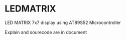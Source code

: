 # LEDMATRIX

LED MATRIX 7x7 display using AT89S52 Microcontroller

Explain and sourecode are in document
